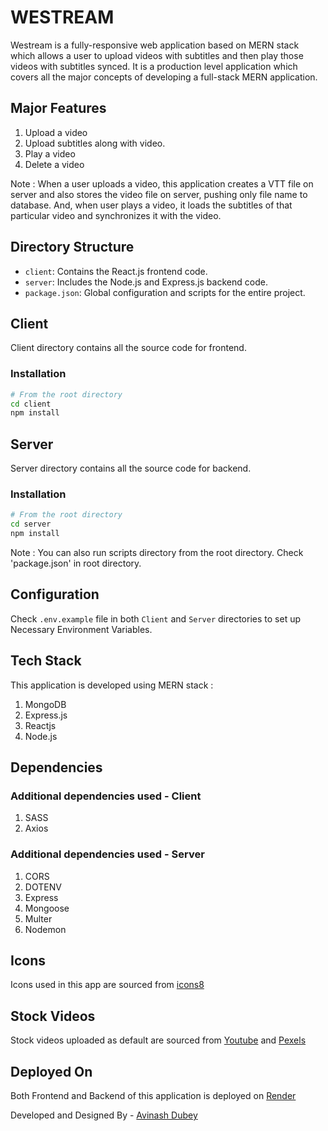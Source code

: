 # WESTREAM

Westream is a fully-responsive web application based on MERN stack which allows a user to upload videos with subtitles and then play those videos with subtitles synced. It is a production level application which covers all the major concepts of developing a full-stack MERN application.

## Major Features

1. Upload a video
2. Upload subtitles along with video.
3. Play a video
4. Delete a video

Note : When a user uploads a video, this application creates a VTT file on server and also stores the video file on server, pushing only file name to database. And, when user plays a video, it loads the subtitles of that particular video and synchronizes it with the video.

## Directory Structure

- `client`: Contains the React.js frontend code.
- `server`: Includes the Node.js and Express.js backend code.
- `package.json`: Global configuration and scripts for the entire project.

## Client

Client directory contains all the source code for frontend.

### Installation

```bash
# From the root directory
cd client
npm install
```

## Server

Server directory contains all the source code for backend.

### Installation

```bash
# From the root directory
cd server
npm install
```

Note : You can also run scripts directory from the root directory. Check 'package.json' in root directory.

## Configuration

Check `.env.example` file in both `Client` and `Server` directories to set up Necessary Environment Variables.

## Tech Stack

This application is developed using MERN stack :

1. MongoDB
2. Express.js
3. Reactjs
4. Node.js

## Dependencies

### Additional dependencies used - Client

1. SASS
2. Axios

### Additional dependencies used - Server

1. CORS
2. DOTENV
3. Express
4. Mongoose
5. Multer
6. Nodemon

## Icons

Icons used in this app are sourced from [icons8](https://icons8.com)

## Stock Videos

Stock videos uploaded as default are sourced from [Youtube](https://youtube.com) and [Pexels](https://pexels.com)

## Deployed On

Both Frontend and Backend of this application is deployed on [Render](https://render.com)

Developed and Designed By - [Avinash Dubey](https://github.com/avinasdube/)
